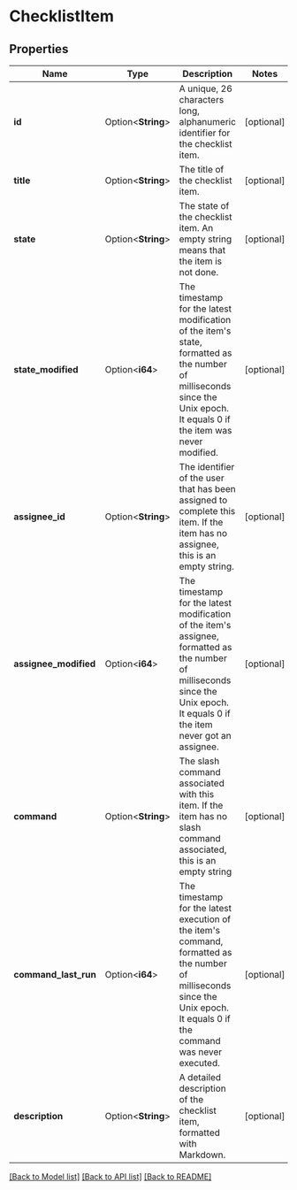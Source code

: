 # ChecklistItem

## Properties

Name | Type | Description | Notes
------------ | ------------- | ------------- | -------------
**id** | Option<**String**> | A unique, 26 characters long, alphanumeric identifier for the checklist item. | [optional]
**title** | Option<**String**> | The title of the checklist item. | [optional]
**state** | Option<**String**> | The state of the checklist item. An empty string means that the item is not done. | [optional]
**state_modified** | Option<**i64**> | The timestamp for the latest modification of the item's state, formatted as the number of milliseconds since the Unix epoch. It equals 0 if the item was never modified. | [optional]
**assignee_id** | Option<**String**> | The identifier of the user that has been assigned to complete this item. If the item has no assignee, this is an empty string. | [optional]
**assignee_modified** | Option<**i64**> | The timestamp for the latest modification of the item's assignee, formatted as the number of milliseconds since the Unix epoch. It equals 0 if the item never got an assignee. | [optional]
**command** | Option<**String**> | The slash command associated with this item. If the item has no slash command associated, this is an empty string | [optional]
**command_last_run** | Option<**i64**> | The timestamp for the latest execution of the item's command, formatted as the number of milliseconds since the Unix epoch. It equals 0 if the command was never executed. | [optional]
**description** | Option<**String**> | A detailed description of the checklist item, formatted with Markdown. | [optional]

[[Back to Model list]](../README.md#documentation-for-models) [[Back to API list]](../README.md#documentation-for-api-endpoints) [[Back to README]](../README.md)


